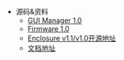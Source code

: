 * 源码&资料
  * [GUI Manager 1.0](https://github.com/barryblueice/R-SODIUM-Ultra-Enclosure-Manager)
  * [Firmware 1.0](https://github.com/barryblueice/R-SODIUM-Ultra-Enclosure-1.0-Firmware)
  * [Enclosure v1.1/v1.0开源地址](https://oshwhub.com/barryblueice/usb-multi-protocol-three-disk-bo)
  * [文档地址](https://barryblueice.github.io/R-SODIUM-Ultra-Enclosure-Doc)